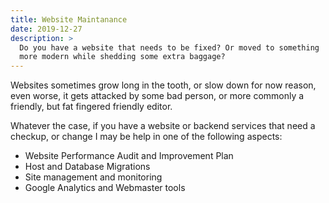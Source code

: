 ```yaml
---
title: Website Maintanance
date: 2019-12-27
description: >
  Do you have a website that needs to be fixed? Or moved to something
  more modern while shedding some extra baggage?
---
```


Websites sometimes grow long in the tooth, or slow down for now
reason, even worse, it gets attacked by some bad person, or more
commonly a friendly, but fat fingered friendly editor.
<!--more-->

Whatever the case, if you have a website or backend services that need
a checkup, or change I may be help in one of the following aspects:

- Website Performance Audit and Improvement Plan
- Host and Database Migrations
- Site management and monitoring
- Google Analytics and Webmaster tools


